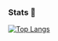 ### Stats 🚀

[![Top Langs](https://github-readme-stats.vercel.app/api/top-langs/?username=iliareshetov&layout=compact&hide=html)](https://github.com/yourusername)
